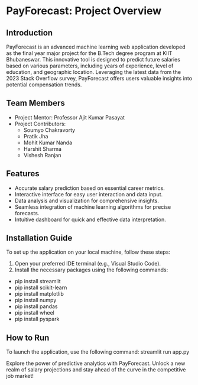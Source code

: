 # PayForecast: Project Overview

## Introduction

PayForecast is an advanced machine learning web application developed as the final year major project for the B.Tech degree program at KIIT Bhubaneswar. This innovative tool is designed to predict future salaries based on various parameters, including years of experience, level of education, and geographic location. Leveraging the latest data from the 2023 Stack Overflow survey, PayForecast offers users valuable insights into potential compensation trends.

## Team Members

- Project Mentor: Professor Ajit Kumar Pasayat
- Project Contributors:
  - Soumyo Chakravorty
  - Pratik Jha
  - Mohit Kumar Nanda
  - Harshit Sharma
  - Vishesh Ranjan

## Features

- Accurate salary prediction based on essential career metrics.
- Interactive interface for easy user interaction and data input.
- Data analysis and visualization for comprehensive insights.
- Seamless integration of machine learning algorithms for precise forecasts.
- Intuitive dashboard for quick and effective data interpretation.

## Installation Guide

To set up the application on your local machine, follow these steps:

1. Open your preferred IDE terminal (e.g., Visual Studio Code).
2. Install the necessary packages using the following commands:

- pip install streamlit
- pip install scikit-learn
- pip install matplotlib
- pip install numpy
- pip install pandas
- pip install wheel
- pip install pyspark


## How to Run

To launch the application, use the following command:
streamlit run app.py

Explore the power of predictive analytics with PayForecast. Unlock a new realm of salary projections and stay ahead of the curve in the competitive job market!

